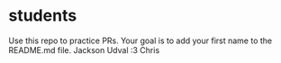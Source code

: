 # students
Use this repo to practice PRs. Your goal is to add your first name to the README.md file.
Jackson
Udval :3
Chris
